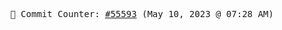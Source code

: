 <p align="center">
    <samp>
        📮 Commit Counter: <a href="https://github.com/Javascript-void0/Javascript-void0/commits/main">#55593</a> (May 10, 2023 @ 07:28 AM)
    </samp>
</p>